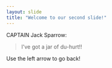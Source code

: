 ```yaml
---
layout: slide
title: "Welcome to our second slide!"
---
```

CAPTAIN Jack Sparrow:

> I've got a jar of du-hurt!!

Use the left arrow to go back!

